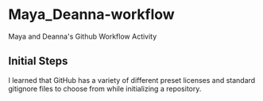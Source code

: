 # Maya_Deanna-workflow
Maya and Deanna's Github Workflow Activity

## Initial Steps
I learned that GitHub has a variety of different preset licenses and standard gitignore files to choose from while initializing a repository.


